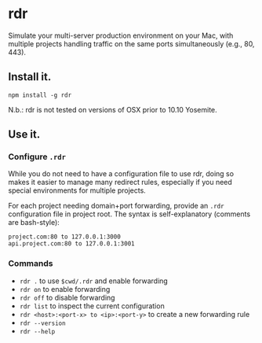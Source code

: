 
# rdr
Simulate your multi-server production environment on your Mac, with multiple projects handling traffic on the same ports simultaneously (e.g., 80, 443).

## Install it.
`npm install -g rdr`

N.b.: rdr is not tested on versions of OSX prior to 10.10 Yosemite.

## Use it.
### Configure  `.rdr`
While you do not need to have a configuration file to use rdr, doing so makes it easier to manage many redirect rules, especially if you need special environments for multiple projects.

For each project needing domain+port forwarding, provide an `.rdr` configuration file in project root. The syntax is self-explanatory (comments are bash-style):

```
project.com:80 to 127.0.0.1:3000
api.project.com:80 to 127.0.0.1:3001
```

### Commands
* `rdr .` to use `$cwd/.rdr` and enable forwarding
* `rdr on` to enable forwarding
* `rdr off` to disable forwarding
* `rdr list` to inspect the current configuration
* `rdr <host>:<port-x> to <ip>:<port-y>` to create a new forwarding rule
* `rdr --version`
* `rdr --help`
